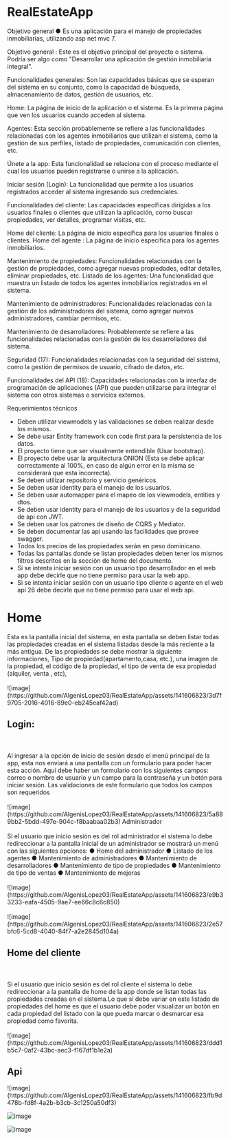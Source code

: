 # RealEstateApp
Objetivo general
● Es una aplicación para el manejo de propiedades inmobiliarias,
utilizando asp net mvc 7.

Objetivo general : Este es el objetivo principal del proyecto o sistema. Podría ser algo como "Desarrollar una aplicación de gestión inmobiliaria integral".

Funcionalidades generales: Son las capacidades básicas que se esperan del sistema en su conjunto, como la capacidad de búsqueda, almacenamiento de datos, gestión de usuarios, etc.

Home: La página de inicio de la aplicación o el sistema. Es la primera página que ven los usuarios cuando acceden al sistema.

Agentes: Esta sección probablemente se refiere a las funcionalidades relacionadas con los agentes inmobiliarios que utilizan el sistema, como la gestión de sus perfiles, listado de propiedades, comunicación con clientes, etc.

Únete a la app: Esta funcionalidad se relaciona con el proceso mediante el cual los usuarios pueden registrarse o unirse a la aplicación.

Iniciar sesión (Login): La funcionalidad que permite a los usuarios registrados acceder al sistema ingresando sus credenciales.

Funcionalidades del cliente: Las capacidades específicas dirigidas a los usuarios finales o clientes que utilizan la aplicación, como buscar propiedades, ver detalles, programar visitas, etc.

Home del cliente: La página de inicio específica para los usuarios finales o clientes.
Home del agente : La página de inicio específica para los agentes inmobiliarios.

Mantenimiento de propiedades: Funcionalidades relacionadas con la gestión de propiedades, como agregar nuevas propiedades, editar detalles, eliminar propiedades, etc.
Listado de los agentes: Una funcionalidad que muestra un listado de todos los agentes inmobiliarios registrados en el sistema.

Mantenimiento de administradores: Funcionalidades relacionadas con la gestión de los administradores del sistema, como agregar nuevos administradores, cambiar permisos, etc.

Mantenimiento de desarrolladores: Probablemente se refiere a las funcionalidades relacionadas con la gestión de los desarrolladores del sistema.

Seguridad (17): Funcionalidades relacionadas con la seguridad del sistema, como la gestión de permisos de usuario, cifrado de datos, etc.

Funcionalidades del API (18): Capacidades relacionadas con la interfaz de programación de aplicaciones (API) que pueden utilizarse para integrar el sistema con otros sistemas o servicios externos.

Requerimientos técnicos
* Deben utilizar viewmodels y las validaciones se deben realizar desde los mismos.
* Se debe usar Entity framework con code first para la persistencia de los datos.
* El proyecto tiene que ser visualmente entendible (Usar bootstrap).
* El proyecto debe usar la arquitectura ONION (Esta se debe aplicar correctamente
al 100%, en caso de algún error en la misma se considerará que esta incorrecta).
* Se deben utilizar repositorio y servicio genéricos.
* Se deben usar identity para el manejo de los usuarios.
* Se deben usar automapper para el mapeo de los viewmodels, entities y dtos.
* Se deben usar identity para el manejo de los usuarios y de la seguridad de api
con JWT.
* Se deben usar los patrones de diseño de CQRS y Mediator.
* Se deben documentar las api usando las facilidades que provee swagger.
* Todos los precios de las propiedades serán en peso dominicano.
* Todas las pantallas donde se listan propiedades deben tener los mismos filtros
descritos en la sección de home del documento.
* Si se intenta iniciar sesión con un usuario tipo desarrollador en el web app
debe decirle que no tiene permiso para usar la web app.
* Si se intenta iniciar sesión con un usuario tipo cliente o agente en el web api
26
debe decirle que no tiene permiso para usar el web api.

<h1>Home</h1>
Esta es la pantalla inicial del sistema, en esta pantalla se deben listar todas las
propiedades creadas en el sistema listadas desde la más reciente a la más
antigua.
De las propiedades se debe mostrar la siguiente informaciones, Tipo de
propiedad(apartamento,casa, etc.), una imagen de la propiedad, el código de la
propiedad, el tipo de venta de esa propiedad (alquiler, venta , etc),<br><br>
![image](https://github.com/AlgenisLopez03/RealEstateApp/assets/141606823/3d7f9705-2016-4016-89e0-eb245eaf42ad)
<h2>Login:</h2><br><br>
Al ingresar a la opción de inicio de sesión desde el menú principal de la app,
esta nos enviará a una pantalla con un formulario para poder hacer esta acción.
Aquí debe haber un formulario con los siguientes campos: correo o nombre de
usuario y un campo para la contraseña y un botón para iniciar sesión.
Las validaciones de este formulario que todos los campos son requeridos<br><br>
![image](https://github.com/AlgenisLopez03/RealEstateApp/assets/141606823/5a889bb2-5bdd-497e-904c-f8baabaa02b3)
Administrador<br><br>
Si el usuario que inicio sesión es del rol administrador el sistema lo debe
redireccionar a la pantalla inicial de un administrador se mostrará un menú con
las siguientes opciones:
● Home del administrador
● Listado de los agentes
● Mantenimiento de administradores
● Mantenimiento de desarrolladores
● Mantenimiento de tipo de propiedades
● Mantenimiento de tipo de ventas
● Mantenimiento de mejoras<br><br>
![image](https://github.com/AlgenisLopez03/RealEstateApp/assets/141606823/e9b33233-eafa-4505-9ae7-ee66c8c6c850)
<br><br>
![image](https://github.com/AlgenisLopez03/RealEstateApp/assets/141606823/2e57bfc6-5cd8-4040-84f7-a2e2845d104a)
<h2>Home del cliente</h2><br><br>
Si el usuario que inicio sesión es del rol cliente el sistema lo debe redireccionar a la
pantalla de home de la app donde se listan todas las propiedades creadas en el
sistema.Lo que sí debe variar en este listado de propiedades del home es que el
usuario debe poder visualizar un botón en cada propiedad del listado con la que
pueda marcar o desmarcar esa propiedad como favorita.
<br><br>
![image](https://github.com/AlgenisLopez03/RealEstateApp/assets/141606823/ddd1b5c7-0af2-43bc-aec3-f167df1b1e2a)

<h2>Api</h2>
![image](https://github.com/AlgenisLopez03/RealEstateApp/assets/141606823/fb9d478b-fd8f-4a2b-b3cb-3c1250a50df3)

![image](https://github.com/AlgenisLopez03/RealEstateApp/assets/141606823/84a7e462-ac5a-4e87-954a-27ad8407531b)

![image](https://github.com/AlgenisLopez03/RealEstateApp/assets/141606823/b8c7183b-dcea-473d-8b97-62b93752afb7)



